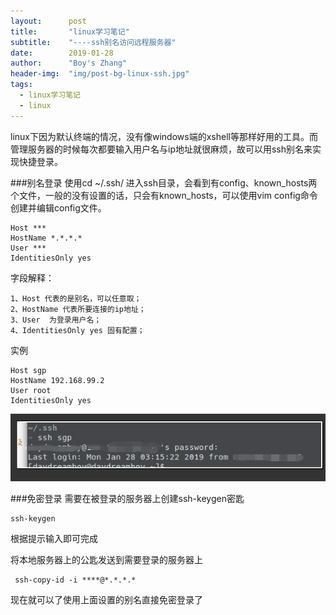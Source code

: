 ```yaml
---
layout:      post
title:       "linux学习笔记"
subtitle:    "----ssh别名访问远程服务器"
date:        2019-01-28
author:      "Boy's Zhang"
header-img:  "img/post-bg-linux-ssh.jpg"
tags:
  - linux学习笔记
  - linux
---
```


linux下因为默认终端的情况，没有像windows端的xshell等那样好用的工具。而管理服务器的时候每次都要输入用户名与ip地址就很麻烦，故可以用ssh别名来实现快捷登录。

###别名登录
使用cd ~/.ssh/ 进入ssh目录，会看到有config、known_hosts两个文件，一般的没有设置的话，只会有known_hosts，可以使用vim config命令创建并编辑config文件。

```shell
Host ***
HostName *.*.*.*
User ***
IdentitiesOnly yes
```

字段解释：
```shell
1、Host 代表的是别名，可以任意取； 
2、HostName 代表所要连接的ip地址； 
3、User  为登录用户名； 
4、IdentitiesOnly yes 固有配置；
```

实例

```shell
Host sgp
HostName 192.168.99.2
User root
IdentitiesOnly yes
```
![in-pot-linux-ssh](/img/in-post/2019-01-28-linux-ssh/in-post-linux-ssh.png)


###免密登录
需要在被登录的服务器上创建ssh-keygen密匙
```shell
ssh-keygen
```
根据提示输入即可完成

将本地服务器上的公匙发送到需要登录的服务器上
```shell
 ssh-copy-id -i ****@*.*.*.*
```

现在就可以了使用上面设置的别名直接免密登录了
